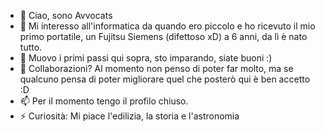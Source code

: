 - 👋 Ciao, sono Avvocats
- 👀 Mi interesso all'informatica da quando ero piccolo e ho ricevuto il mio primo portatile, un Fujitsu Siemens (difettoso xD) a 6 anni, da lì è nato tutto.
- 🌱 Muovo i primi passi qui sopra, sto imparando, siate buoni :)
- 💞️ Collaborazioni? Al momento non penso di poter far molto, ma se qualcuno pensa di poter migliorare quel che posterò qui è ben accetto :D
- 📫 Per il momento tengo il profilo chiuso.
- ⚡ Curiosità: Mi piace l'edilizia, la storia e l'astronomia

<!---
Avvocats/Avvocats is a ✨ special ✨ repository because its `README.md` (this file) appears on your GitHub profile.
You can click the Preview link to take a look at your changes.
--->
